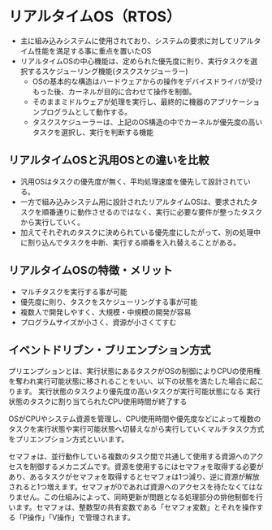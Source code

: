 # リアルタイムOS（RTOS）
- 主に組み込みシステムに使用されており、システムの要求に対してリアルタイム性能を満足する事に重点を置いたOS
- リアルタイムOSの中心機能は、定められた優先度に則り、実行タスクを選択するスケジューリング機能(タスクスケジューラー)
    - OSの基本的な構造はハードウェアからの操作をデバイスドライバが受けもった後、カーネルが目的に合わせて操作を制御。
    - そのままミドルウェアが処理を実行し、最終的に機器のアプリケーションプログラムとして動作する。
    - タスクスケジューラーは、上記のOS構造の中でカーネルが優先度の高いタスクを選択し、実行を判断する機能

## リアルタイムOSと汎用OSとの違いを比較
- 汎用OSはタスクの優先度が無く、平均処理速度を優先して設計されている。
- 一方で組み込みシステム用に設計されたリアルタイムOSは、要求されたタスクを順番通りに動作させるのではなく、実行に必要な要件が整ったタスクから実行していく。
- 加えてそれぞれのタスクに決められている優先度にしたがって、別の処理中に割り込んでタスクを中断、実行する順番を入れ替えることがある。


## リアルタイムOSの特徴・メリット
- マルチタスクを実行する事が可能
- 優先度に則り、タスクをスケジューリングする事が可能
- 複数人で開発しやすく、大規模・中規模の開発が容易
- プログラムサイズが小さく、資源が小さくてすむ


## イベントドリブン・ブリエンプション方式

プリエンプションとは、実行状態にあるタスクがOSの制御によりCPUの使用権を奪われ実行可能状態に移されることをいい、以下の状態を満たした場合に起こります。
実行状態のタスクより優先度の高いタスクが実行可能状態になる
実行状態のタスクに割り当てられたCPU使用時間が終了する

OSがCPUやシステム資源を管理し、CPU使用時間や優先度などによって複数のタスクを実行状態や実行可能状態へ切替えながら実行していくマルチタスク方式をプリエンプション方式といいます。



セマフォは、並行動作している複数のタスク間で共通して使用する資源へのアクセスを制御するメカニズムです。資源を使用するにはセマフォを取得する必要があり、あるタスクがセマフォを取得するとセマフォは1つ減り、逆に資源が解放されると1つ増えます。セマフォが0であれば資源へのアクセスを待たなくてはなりません。この仕組みによって、同時更新が問題となる処理部分の排他制御を行います。セマフォは、整数型の共有変数である「セマフォ変数」とそれを操作する「P操作」「V操作」で管理されます。